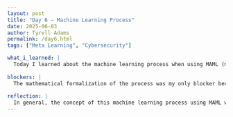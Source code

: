 ```yaml
---
layout: post
title: "Day 6 – Machine Learning Process"
date: 2025-06-03
author: Tyrell Adams
permalink: /day6.html
tags: ["Meta Learning", "Cybersecurity"]

what_i_learned: |
  Today I learned about the machine learning process when using MAML (meta agnostic meta learning) which is a meta learning algorithm that finds optimal parameters for a ML model that maximizes performance across a variety of tasks and also there is Meta-adv, which is the proposed novel framework that follows the structure of MAML. These will improve machine learning model's ability to withstand adversarial attacks. (robustness)
  
blockers: |
  The mathematical formalization of the process was my only blocker because its a little confusing and it's also alot of information to take in at one time when it comes to the different symbols and meanings behind those symbols.
  
reflection: |
  In general, the concept of this machine learning process using MAML was understandable, but once I got into the details it became more complex and dificult. But im staring to understand things more and more, like how the system is trained to be specific. If I continue to go over things, ill have no doubt that it will come to me eventually.
---
```

